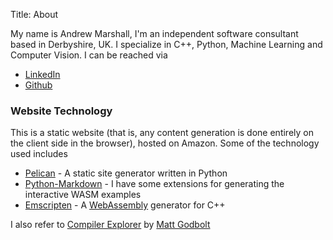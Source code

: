 Title: About

My name is Andrew Marshall, I'm an independent software consultant based in Derbyshire, UK. 
I specialize in C++, Python, Machine Learning and Computer Vision. I can be reached via
 
* [LinkedIn](https://www.linkedin.com/in/algodynamic/)
* [Github](https://github.com/planetmarshall)

### Website Technology

This is a static website (that is, any content generation is done entirely on the client side in the browser), 
hosted on Amazon. Some of the technology used includes

* [Pelican](https://docs.getpelican.com/en/latest/index.html) - A static site generator written in Python
* [Python-Markdown](https://python-markdown.github.io/) - I have some extensions for generating the interactive WASM examples
* [Emscripten](https://emscripten.org/) - A [WebAssembly](https://webassembly.org/) generator for C++

I also refer to [Compiler Explorer](https://godbolt.org/) by [Matt Godbolt](https://twitter.com/mattgodbolt)